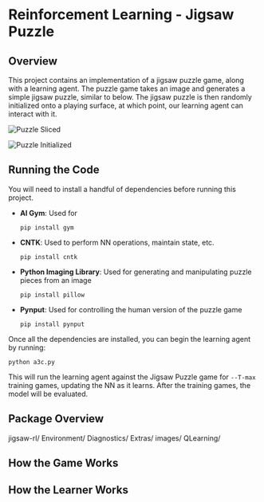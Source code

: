 # Reinforcement Learning - Jigsaw Puzzle 

## Overview 

This project contains an implementation of a jigsaw puzzle game, along with a learning agent. 
The puzzle game takes an image and generates a simple jigsaw puzzle, similar to below. The jigsaw puzzle is then randomly initialized onto a playing surface, at which point, our learning agent can interact with it. 

![Puzzle Sliced](./images/docs/puzzle_sliced.png=250x250)

![Puzzle Initialized](./images/docs/puzzle_shuffled.png=250x250)

## Running the Code 

You will need to install a handful of dependencies before running this project. 

* __AI Gym__: Used for 

	`pip install gym`

* __CNTK__: Used to perform NN operations, maintain state, etc. 

	`pip install cntk`

* __Python Imaging Library__: Used for generating and manipulating puzzle pieces from an image 

	`pip install pillow `

* __Pynput__: Used for controlling the human version of the puzzle game 

	`pip install pynput`


Once all the dependencies are installed, you can begin the learning agent by running: 

`python a3c.py` 

This will run the learning agent against the Jigsaw Puzzle game for `--T-max` training games, updating the NN as it learns. After the training games, the model will be evaluated. 

## Package Overview 

jigsaw-rl/ 
	Environment/
	Diagnostics/
	Extras/
	images/
	QLearning/

## How the Game Works 


## How the Learner Works 